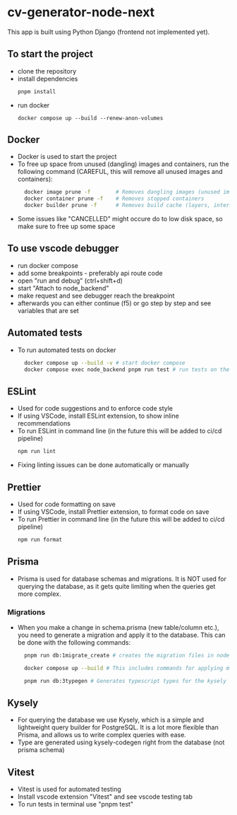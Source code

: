 # cv-generator-node-next

This app is built using Python Django (frontend not implemented yet).

## To start the project

- clone the repository
- install dependencies
  ```bash
  pnpm install
  ```
- run docker
  ```
  docker compose up --build --renew-anon-volumes
  ```

## Docker

- Docker is used to start the project
- To free up space from unused (dangling) images and containers, run the following command (CAREFUL, this will remove all unused images and containers):
  ```bash
    docker image prune -f        # Removes dangling images (unused images not referenced by any container)
    docker container prune -f    # Removes stopped containers
    docker builder prune -f      # Removes build cache (layers, intermediate images, etc.)
  ```
- Some issues like "CANCELLED" might occure do to low disk space, so make sure to free up some space

## To use vscode debugger

- run docker compose
- add some breakpoints - preferably api route code
- open "run and debug" (ctrl+shift+d)
- start "Attach to node_backend"
- make request and see debugger reach the breakpoint
- afterwards you can either continue (f5) or go step by step and see variables that are set

## Automated tests

- To run automated tests on docker
  ```bash
    docker compose up --build -v # start docker compose
    docker compose exec node_backend pnpm run test # run tests on the container (might conflict with though - review this later)
  ```

## ESLint

- Used for code suggestions and to enforce code style
- If using VSCode, install ESLint extension, to show inline recommendations
- To run ESLint in command line (in the future this will be added to ci/cd pipeline)
  ```bash
  npm run lint
  ```
- Fixing linting issues can be done automatically or manually

## Prettier

- Used for code formatting on save
- If using VSCode, install Prettier extension, to format code on save
- To run Prettier in command line (in the future this will be added to ci/cd pipeline)
  ```bash
  npm run format
  ```

## Prisma

- Prisma is used for database schemas and migrations. It is NOT used for querying the database, as it gets quite limiting when the queries get more complex.

### Migrations

- When you make a change in schema.prisma (new table/column etc.), you need to generate a migration and apply it to the database. This can be done with the following commands:

  ```bash
    pnpm run db:1migrate_create # creates the migration files in node_backend/prisma/migrations. Check before applying.

    docker compose up --build # This includes commands for applying migrations to the database in docker

    pnpm run db:3typegen # Generates typescript types for the kysely database schema
  ```

## Kysely

- For querying the database we use Kysely, which is a simple and lightweight query builder for PostgreSQL. It is a lot more flexible than Prisma, and allows us to write complex queries with ease.
- Type are generated using kysely-codegen right from the database (not prisma schema)

## Vitest

- Vitest is used for automated testing
- Install vscode extension "Vitest" and see vscode testing tab
- To run tests in terminal use "pnpm test"
